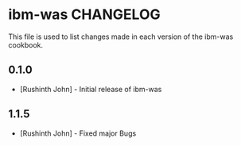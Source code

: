 # ibm-was CHANGELOG

This file is used to list changes made in each version of the ibm-was cookbook.

## 0.1.0
- [Rushinth John] - Initial release of ibm-was


## 1.1.5
- [Rushinth John] - Fixed major Bugs


